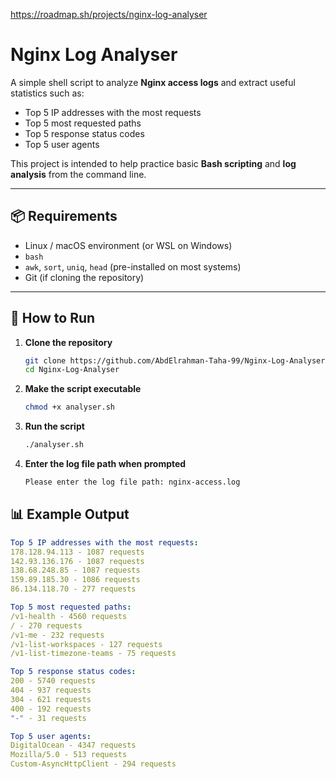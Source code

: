 https://roadmap.sh/projects/nginx-log-analyser
# Nginx Log Analyser

A simple shell script to analyze **Nginx access logs** and extract useful statistics such as:

- Top 5 IP addresses with the most requests
- Top 5 most requested paths
- Top 5 response status codes
- Top 5 user agents

This project is intended to help practice basic **Bash scripting** and **log analysis** from the command line.

---

## 📦 Requirements
- Linux / macOS environment (or WSL on Windows)
- `bash`
- `awk`, `sort`, `uniq`, `head` (pre-installed on most systems)
- Git (if cloning the repository)

---

## 🚀 How to Run

1. **Clone the repository**
   ```bash
   git clone https://github.com/AbdElrahman-Taha-99/Nginx-Log-Analyser.git
   cd Nginx-Log-Analyser
2. **Make the script executable**
   ```bash
   chmod +x analyser.sh
3. **Run the script**
   ```bash
   ./analyser.sh
4. **Enter the log file path when prompted**
   ```bash
   Please enter the log file path: nginx-access.log

## 📊 Example Output
```yaml
Top 5 IP addresses with the most requests:
178.128.94.113 - 1087 requests
142.93.136.176 - 1087 requests
138.68.248.85 - 1087 requests
159.89.185.30 - 1086 requests
86.134.118.70 - 277 requests

Top 5 most requested paths:
/v1-health - 4560 requests
/ - 270 requests
/v1-me - 232 requests
/v1-list-workspaces - 127 requests
/v1-list-timezone-teams - 75 requests

Top 5 response status codes:
200 - 5740 requests
404 - 937 requests
304 - 621 requests
400 - 192 requests
"-" - 31 requests

Top 5 user agents:
DigitalOcean - 4347 requests
Mozilla/5.0 - 513 requests
Custom-AsyncHttpClient - 294 requests
